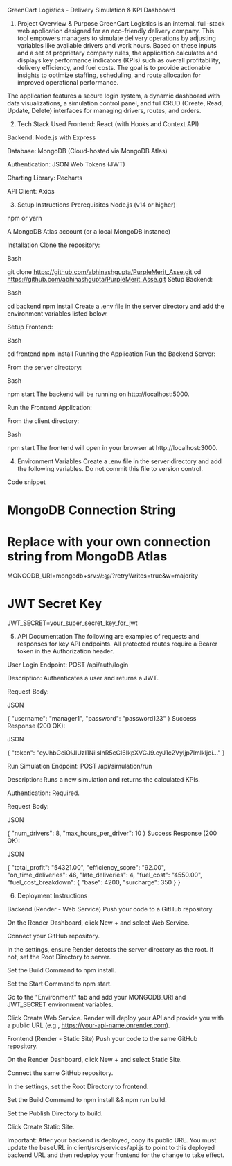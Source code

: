 GreenCart Logistics - Delivery Simulation & KPI Dashboard
1. Project Overview & Purpose
GreenCart Logistics is an internal, full-stack web application designed for an eco-friendly delivery company. This tool empowers managers to simulate delivery operations by adjusting variables like available drivers and work hours. Based on these inputs and a set of proprietary company rules, the application calculates and displays key performance indicators (KPIs) such as overall profitability, delivery efficiency, and fuel costs. The goal is to provide actionable insights to optimize staffing, scheduling, and route allocation for improved operational performance.

The application features a secure login system, a dynamic dashboard with data visualizations, a simulation control panel, and full CRUD (Create, Read, Update, Delete) interfaces for managing drivers, routes, and orders.

2. Tech Stack Used
Frontend: React (with Hooks and Context API)

Backend: Node.js with Express

Database: MongoDB (Cloud-hosted via MongoDB Atlas)

Authentication: JSON Web Tokens (JWT)

Charting Library: Recharts

API Client: Axios

3. Setup Instructions
Prerequisites
Node.js (v14 or higher)

npm or yarn

A MongoDB Atlas account (or a local MongoDB instance)

Installation
Clone the repository:

Bash

git clone https://github.com/abhinashgupta/PurpleMerit_Asse.git
cd https://github.com/abhinashgupta/PurpleMerit_Asse.git
Setup Backend:

Bash

cd backend
npm install
Create a .env file in the server directory and add the environment variables listed below.

Setup Frontend:

Bash

cd frontend
npm install
Running the Application
Run the Backend Server:

From the server directory:

Bash

npm start
The backend will be running on http://localhost:5000.

Run the Frontend Application:

From the client directory:

Bash

npm start
The frontend will open in your browser at http://localhost:3000.

4. Environment Variables
Create a .env file in the server directory and add the following variables. Do not commit this file to version control.

Code snippet

# MongoDB Connection String
# Replace with your own connection string from MongoDB Atlas
MONGODB_URI=mongodb+srv://<user>:<password>@<cluster-url>/<database-name>?retryWrites=true&w=majority

# JWT Secret Key
JWT_SECRET=your_super_secret_key_for_jwt

5. API Documentation
The following are examples of requests and responses for key API endpoints. All protected routes require a Bearer token in the Authorization header.

User Login
Endpoint: POST /api/auth/login

Description: Authenticates a user and returns a JWT.

Request Body:

JSON

{
    "username": "manager1",
    "password": "password123"
}
Success Response (200 OK):

JSON

{
    "token": "eyJhbGciOiJIUzI1NiIsInR5cCI6IkpXVCJ9.eyJ1c2VyIjp7ImlkIjoi..."
}

Run Simulation
Endpoint: POST /api/simulation/run

Description: Runs a new simulation and returns the calculated KPIs.

Authentication: Required.

Request Body:

JSON

{
    "num_drivers": 8,
    "max_hours_per_driver": 10
}
Success Response (200 OK):

JSON

{
    "total_profit": "54321.00",
    "efficiency_score": "92.00",
    "on_time_deliveries": 46,
    "late_deliveries": 4,
    "fuel_cost": "4550.00",
    "fuel_cost_breakdown": {
        "base": 4200,
        "surcharge": 350
    }
}

6. Deployment Instructions

Backend (Render - Web Service)
Push your code to a GitHub repository.

On the Render Dashboard, click New + and select Web Service.

Connect your GitHub repository.

In the settings, ensure Render detects the server directory as the root. If not, set the Root Directory to server.

Set the Build Command to npm install.

Set the Start Command to npm start.

Go to the "Environment" tab and add your MONGODB_URI and JWT_SECRET environment variables.

Click Create Web Service. Render will deploy your API and provide you with a public URL (e.g., https://your-api-name.onrender.com).



Frontend (Render - Static Site)
Push your code to the same GitHub repository.

On the Render Dashboard, click New + and select Static Site.

Connect the same GitHub repository.

In the settings, set the Root Directory to frontend.

Set the Build Command to npm install && npm run build.

Set the Publish Directory to build.

Click Create Static Site.

Important: After your backend is deployed, copy its public URL. You must update the baseURL in client/src/services/api.js to point to this deployed backend URL and then redeploy your frontend for the change to take effect.